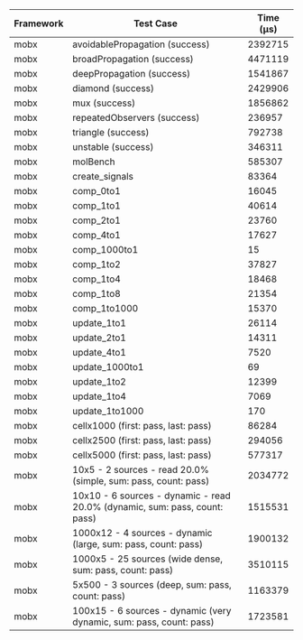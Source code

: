 | Framework | Test Case | Time (μs) |
| --- | --- | --- |
| mobx | avoidablePropagation (success) | 2392715 |
| mobx | broadPropagation (success) | 4471119 |
| mobx | deepPropagation (success) | 1541867 |
| mobx | diamond (success) | 2429906 |
| mobx | mux (success) | 1856862 |
| mobx | repeatedObservers (success) | 236957 |
| mobx | triangle (success) | 792738 |
| mobx | unstable (success) | 346311 |
| mobx | molBench | 585307 |
| mobx | create_signals | 83364 |
| mobx | comp_0to1 | 16045 |
| mobx | comp_1to1 | 40614 |
| mobx | comp_2to1 | 23760 |
| mobx | comp_4to1 | 17627 |
| mobx | comp_1000to1 | 15 |
| mobx | comp_1to2 | 37827 |
| mobx | comp_1to4 | 18468 |
| mobx | comp_1to8 | 21354 |
| mobx | comp_1to1000 | 15370 |
| mobx | update_1to1 | 26114 |
| mobx | update_2to1 | 14311 |
| mobx | update_4to1 | 7520 |
| mobx | update_1000to1 | 69 |
| mobx | update_1to2 | 12399 |
| mobx | update_1to4 | 7069 |
| mobx | update_1to1000 | 170 |
| mobx | cellx1000 (first: pass, last: pass) | 86284 |
| mobx | cellx2500 (first: pass, last: pass) | 294056 |
| mobx | cellx5000 (first: pass, last: pass) | 577317 |
| mobx | 10x5 - 2 sources - read 20.0% (simple, sum: pass, count: pass) | 2034772 |
| mobx | 10x10 - 6 sources - dynamic - read 20.0% (dynamic, sum: pass, count: pass) | 1515531 |
| mobx | 1000x12 - 4 sources - dynamic (large, sum: pass, count: pass) | 1900132 |
| mobx | 1000x5 - 25 sources (wide dense, sum: pass, count: pass) | 3510115 |
| mobx | 5x500 - 3 sources (deep, sum: pass, count: pass) | 1163379 |
| mobx | 100x15 - 6 sources - dynamic (very dynamic, sum: pass, count: pass) | 1723581 |
